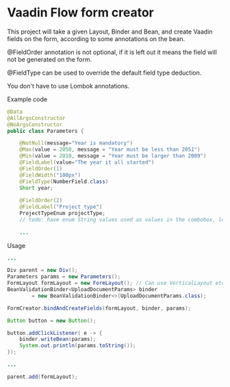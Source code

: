# Vaadin Flow form creator

This project will take a given Layout, Binder and Bean, and 
create Vaadin fields on the form, according to some annotations
on the bean. 

@FieldOrder annotation is not optional, if it is left out it means
the field will not be generated on the form.

@FieldType can be used to override the default field type deduction.

You don't have to use Lombok annotations.

Example code

```java
@Data
@AllArgsConstructor
@NoArgsConstructor
public class Parameters {

    @NotNull(message="Year is mandatory")
    @Max(value = 2050, message = "Year must be less than 2051")
    @Min(value = 2010, message = "Year must be larger than 2009")
    @FieldLabel(value="The year it all started")
    @FieldOrder(1)
    @FieldWidth("100px")
    @FieldType(NumberField.class)
    Short year;
    
    @FieldOrder(2)
    @FieldLabel("Project type")
    ProjectTypeEnum projectType; 
    // todo: have enum String values used as values in the combobox, looks nicer.
    
    ...
```

Usage

```java
...

Div parent = new Div();
Parameters params = new Parameters();
FormLayout formLayout = new FormLayout(); // Can use VerticalLayout etc. as well.
BeanValidationBinder<UploadDocumentParams> binder 
        = new BeanValidationBinder<>(UploadDocumentParams.class);

FormCreator.bindAndCreateFields(formLayout, binder, params);

Button button = new Button();

button.addClickListener( e -> {
    binder.writeBean(params);
    System.out.println(params.toString());
});

...        

parent.add(formLayout);

```